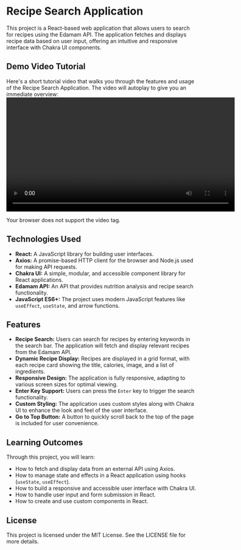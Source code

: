 # Recipe Search Application

This project is a React-based web application that allows users to search for recipes using the Edamam API. The application fetches and displays recipe data based on user input, offering an intuitive and responsive interface with Chakra UI components.

## Demo Video Tutorial

Here's a short tutorial video that walks you through the features and usage of the Recipe Search Application. The video will autoplay to give you an immediate overview:
<video width="600" controls autoplay>

  <source src="./Recipe App React.mp4" type="video/mp4">
  Your browser does not support the video tag.
</video>

## Technologies Used

- **React:** A JavaScript library for building user interfaces.
- **Axios:** A promise-based HTTP client for the browser and Node.js used for making API requests.
- **Chakra UI:** A simple, modular, and accessible component library for React applications.
- **Edamam API:** An API that provides nutrition analysis and recipe search functionality.
- **JavaScript ES6+:** The project uses modern JavaScript features like `useEffect`, `useState`, and arrow functions.

## Features

- **Recipe Search:** Users can search for recipes by entering keywords in the search bar. The application will fetch and display relevant recipes from the Edamam API.
- **Dynamic Recipe Display:** Recipes are displayed in a grid format, with each recipe card showing the title, calories, image, and a list of ingredients.
- **Responsive Design:** The application is fully responsive, adapting to various screen sizes for optimal viewing.
- **Enter Key Support:** Users can press the `Enter` key to trigger the search functionality.
- **Custom Styling:** The application uses custom styles along with Chakra UI to enhance the look and feel of the user interface.
- **Go to Top Button:** A button to quickly scroll back to the top of the page is included for user convenience.

## Learning Outcomes

Through this project, you will learn:

- How to fetch and display data from an external API using Axios.
- How to manage state and effects in a React application using hooks (`useState`, `useEffect`).
- How to build a responsive and accessible user interface with Chakra UI.
- How to handle user input and form submission in React.
- How to create and use custom components in React.

## License

This project is licensed under the MIT License. See the LICENSE file for more details.
